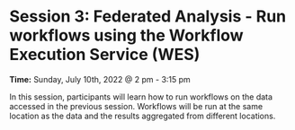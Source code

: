 # Session 3: Federated Analysis - Run workflows using the Workflow Execution Service (WES)

**Time:** Sunday, July 10th, 2022 @ 2 pm - 3:15 pm

In this session, participants will learn how to run workflows on the data accessed in the previous session. Workflows will be run at the same location as the data and the results aggregated from different locations.
